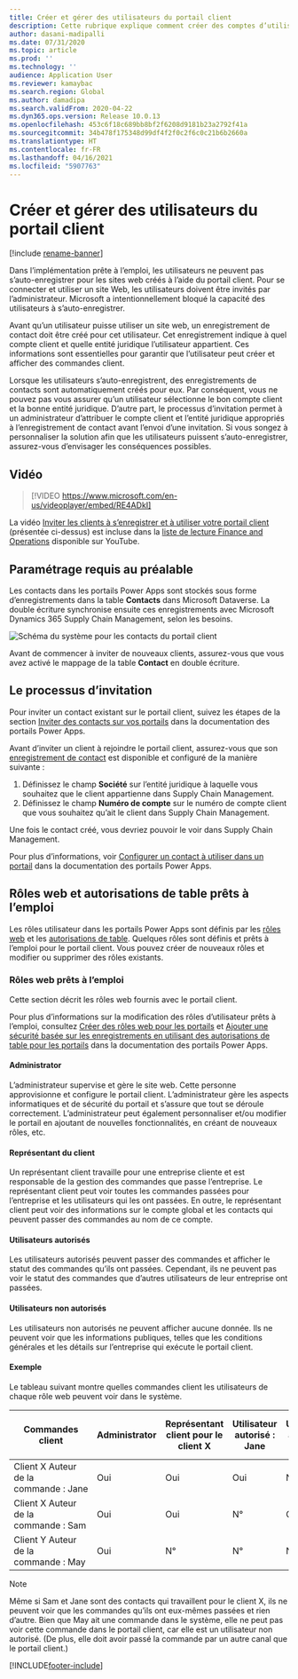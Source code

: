 ```yaml
---
title: Créer et gérer des utilisateurs du portail client
description: Cette rubrique explique comment créer des comptes d’utilisateur du portail client et définir des autorisations pour eux.
author: dasani-madipalli
ms.date: 07/31/2020
ms.topic: article
ms.prod: ''
ms.technology: ''
audience: Application User
ms.reviewer: kamaybac
ms.search.region: Global
ms.author: damadipa
ms.search.validFrom: 2020-04-22
ms.dyn365.ops.version: Release 10.0.13
ms.openlocfilehash: 453c6f18c689bb8bf2f6208d9181b23a2792f41a
ms.sourcegitcommit: 34b478f175348d99df4f2f0c2f6c0c21b6b2660a
ms.translationtype: HT
ms.contentlocale: fr-FR
ms.lasthandoff: 04/16/2021
ms.locfileid: "5907763"
---
```

# <a name="create-and-manage-customer-portal-users"></a>Créer et gérer des utilisateurs du portail client

[!include [rename-banner](~/includes/cc-data-platform-banner.md)]

Dans l’implémentation prête à l’emploi, les utilisateurs ne peuvent pas s’auto-enregistrer pour les sites web créés à l’aide du portail client. Pour se connecter et utiliser un site Web, les utilisateurs doivent être invités par l’administrateur. Microsoft a intentionnellement bloqué la capacité des utilisateurs à s’auto-enregistrer.

Avant qu’un utilisateur puisse utiliser un site web, un enregistrement de contact doit être créé pour cet utilisateur. Cet enregistrement indique à quel compte client et quelle entité juridique l’utilisateur appartient. Ces informations sont essentielles pour garantir que l’utilisateur peut créer et afficher des commandes client.

Lorsque les utilisateurs s’auto-enregistrent, des enregistrements de contacts sont automatiquement créés pour eux. Par conséquent, vous ne pouvez pas vous assurer qu’un utilisateur sélectionne le bon compte client et la bonne entité juridique. D’autre part, le processus d’invitation permet à un administrateur d’attribuer le compte client et l’entité juridique appropriés à l’enregistrement de contact avant l’envoi d’une invitation. Si vous songez à personnaliser la solution afin que les utilisateurs puissent s’auto-enregistrer, assurez-vous d’envisager les conséquences possibles.

## <a name="video"></a>Vidéo
> [!VIDEO https://www.microsoft.com/en-us/videoplayer/embed/RE4ADkI]

La vidéo [Inviter les clients à s’enregistrer et à utiliser votre portail client](https://youtu.be/drGUYHX9QIQ) (présentée ci-dessus) est incluse dans la [liste de lecture Finance and Operations](https://www.youtube.com/playlist?list=PLcakwueIHoT_SYfIaPGoOhloFoCXiUSyW) disponible sur YouTube.

## <a name="prerequisite-setup"></a>Paramétrage requis au préalable

Les contacts dans les portails Power Apps sont stockés sous forme d’enregistrements dans la table **Contacts** dans Microsoft Dataverse. La double écriture synchronise ensuite ces enregistrements avec Microsoft Dynamics 365 Supply Chain Management, selon les besoins.

![Schéma du système pour les contacts du portail client](media/customer-portal-contacts.png "Schéma du système pour les contacts du portail client")

Avant de commencer à inviter de nouveaux clients, assurez-vous que vous avez activé le mappage de la table **Contact** en double écriture.

## <a name="the-invitation-process"></a>Le processus d’invitation

Pour inviter un contact existant sur le portail client, suivez les étapes de la section [Inviter des contacts sur vos portails](/powerapps/maker/portals/configure/invite-contacts) dans la documentation des portails Power Apps.

Avant d’inviter un client à rejoindre le portail client, assurez-vous que son [enregistrement de contact](/powerapps/maker/portals/configure/configure-contacts) est disponible et configuré de la manière suivante :

1. Définissez le champ **Société** sur l’entité juridique à laquelle vous souhaitez que le client appartienne dans Supply Chain Management.
2. Définissez le champ **Numéro de compte** sur le numéro de compte client que vous souhaitez qu’ait le client dans Supply Chain Management.

Une fois le contact créé, vous devriez pouvoir le voir dans Supply Chain Management.

Pour plus d’informations, voir [Configurer un contact à utiliser dans un portail](/powerapps/maker/portals/configure/configure-contacts) dans la documentation des portails Power Apps.

## <a name="out-of-box-web-roles-and-table-permissions"></a>Rôles web et autorisations de table prêts à l’emploi

Les rôles utilisateur dans les portails Power Apps sont définis par les [rôles web](/powerapps/maker/portals/configure/create-web-roles) et les [autorisations de table](/powerapps/maker/portals/configure/assign-entity-permissions). Quelques rôles sont définis et prêts à l’emploi pour le portail client. Vous pouvez créer de nouveaux rôles et modifier ou supprimer des rôles existants.

### <a name="out-of-box-web-roles"></a>Rôles web prêts à l’emploi

Cette section décrit les rôles web fournis avec le portail client.

Pour plus d’informations sur la modification des rôles d’utilisateur prêts à l’emploi, consultez [Créer des rôles web pour les portails](/powerapps/maker/portals/configure/create-web-roles) et [Ajouter une sécurité basée sur les enregistrements en utilisant des autorisations de table pour les portails](/powerapps/maker/portals/configure/assign-entity-permissions) dans la documentation des portails Power Apps.

#### <a name="administrator"></a>Administrator

L’administrateur supervise et gère le site web. Cette personne approvisionne et configure le portail client. L’administrateur gère les aspects informatiques et de sécurité du portail et s’assure que tout se déroule correctement. L’administrateur peut également personnaliser et/ou modifier le portail en ajoutant de nouvelles fonctionnalités, en créant de nouveaux rôles, etc.

#### <a name="customer-representative"></a>Représentant du client

Un représentant client travaille pour une entreprise cliente et est responsable de la gestion des commandes que passe l’entreprise. Le représentant client peut voir toutes les commandes passées pour l’entreprise et les utilisateurs qui les ont passées. En outre, le représentant client peut voir des informations sur le compte global et les contacts qui peuvent passer des commandes au nom de ce compte.

#### <a name="authorized-users"></a>Utilisateurs autorisés

Les utilisateurs autorisés peuvent passer des commandes et afficher le statut des commandes qu’ils ont passées. Cependant, ils ne peuvent pas voir le statut des commandes que d’autres utilisateurs de leur entreprise ont passées.

#### <a name="unauthorized-users"></a>Utilisateurs non autorisés

Les utilisateurs non autorisés ne peuvent afficher aucune donnée. Ils ne peuvent voir que les informations publiques, telles que les conditions générales et les détails sur l’entreprise qui exécute le portail client.

#### <a name="example"></a>Exemple

Le tableau suivant montre quelles commandes client les utilisateurs de chaque rôle web peuvent voir dans le système.

| Commandes client | Administrator | Représentant client pour le client&nbsp;X | Utilisateur autorisé : Jane | Utilisateur autorisé : Sam | Utilisateur non autorisé : May |
|---|---|---|---|---|---|
| Client&nbsp;X Auteur de la commande :&nbsp;Jane | Oui | Oui | Oui | N° | N° |
| Client&nbsp;X Auteur de la commande :&nbsp;Sam | Oui | Oui | N° | Oui | N° |
| Client&nbsp;Y Auteur de la commande :&nbsp;May | Oui | N° | N° | N° | N° |

> [!NOTE]
> Même si Sam et Jane sont des contacts qui travaillent pour le client X, ils ne peuvent voir que les commandes qu’ils ont eux-mêmes passées et rien d’autre. Bien que May ait une commande dans le système, elle ne peut pas voir cette commande dans le portail client, car elle est un utilisateur non autorisé. (De plus, elle doit avoir passé la commande par un autre canal que le portail client.)


[!INCLUDE[footer-include](../../includes/footer-banner.md)]